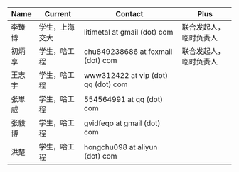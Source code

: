 |Name | Current | Contact |Plus|
|--------|----------|----------|-------|
|李臻博| 学生，上海交大|litimetal at gmail (dot) com|联合发起人，临时负责人
|初炳享| 学生，哈工程|chu849238686 at foxmail (dot) com|联合发起人，临时负责人
|王志宇| 学生，哈工程|www312422 at vip (dot) qq (dot) com|
|张思威| 学生，哈工程|554564991 at qq (dot) com|
|张毅博| 学生，哈工程|gvidfeqo at gmail (dot) com|
|洪楚| 学生，哈工程|hongchu098 at aliyun (dot) com|
